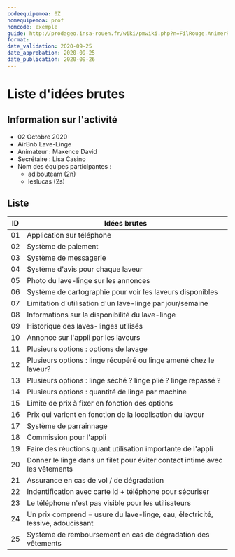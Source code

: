 ```yaml
---
codeequipemoa: 0Z
nomequipemoa: prof
nomcode: exemple
guide: http://prodageo.insa-rouen.fr/wiki/pmwiki.php?n=FilRouge.AnimerRemueMeninge
format:
date_validation: 2020-09-25
date_approbation: 2020-09-25
date_publication: 2020-09-26
---
```


# Liste d'idées brutes

## Information sur l'activité
- 02 Octobre 2020
- AirBnb Lave-Linge
- Animateur : Maxence David
- Secrétaire : Lisa Casino
- Nom des équipes participantes : 
  - adibouteam (2n)
  - leslucas (2s)

## Liste

| ID 	| Idées brutes 	|
|----	|--------------	|
| 01 	| Application sur téléphone       	|
| 02 	| Système de paiement       	|
| 03 	| Système de messagerie         	|
| 04 	| Système d'avis pour chaque laveur             	|
| 05	| Photo du lave-linge sur les annonces             	|
| 06  | Système de cartographie pour voir les laveurs disponibles |
| 07  | Limitation d'utilisation d'un lave-linge par jour/semaine |
| 08  | Informations sur la disponibilité du lave-linge |
| 09  | Historique des laves-linges utilisés |
| 10  | Annonce sur l'appli par les laveurs |
| 11  | Plusieurs options : options de lavage |
| 12  | Plusieurs options : linge récupéré ou linge amené chez le laveur? |
| 13  | Plusieurs options : linge séché ? linge plié ? linge repassé ? |
| 14  | Plusieurs options : quantité de linge par machine |
| 15  | Limite de prix à fixer en fonction des options |
| 16  | Prix qui varient en fonction de la localisation du laveur |
| 17  | Système de parrainnage |
| 18  | Commission pour l'appli |
| 19  | Faire des réuctions quant utilisation importante de l'appli |
| 20  | Donner le linge dans un filet pour éviter contact intime avec les vêtements |
| 21  | Assurance en cas de vol / de dégradation |
| 22  | Indentification avec carte id + téléphone pour sécuriser |
| 23  | Le téléphone n'est pas visible pour les utilisateurs |
| 24  | Un prix comprend = usure du lave-linge, eau, électricité, lessive, adoucissant |
| 25  | Système de remboursement en cas de dégradation des vêtements |
